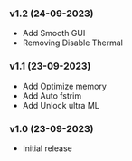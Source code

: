 ### v1.2 (24-09-2023)
* Add Smooth GUI
* Removing Disable Thermal

### v1.1 (23-09-2023)
* Add Optimize memory
* Add Auto fstrim
* Add Unlock ultra ML

### v1.0 (23-09-2023)
* Initial release
